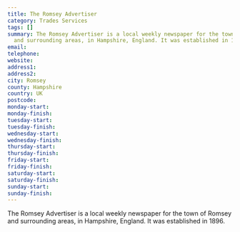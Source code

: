 ```yaml
---
title: The Romsey Advertiser
category: Trades Services
tags: []
summary: The Romsey Advertiser is a local weekly newspaper for the town of Romsey
  and surrounding areas, in Hampshire, England. It was established in 1896.
email: 
telephone: 
website: 
address1: 
address2: 
city: Romsey
county: Hampshire
country: UK
postcode: 
monday-start: 
monday-finish: 
tuesday-start: 
tuesday-finish: 
wednesday-start: 
wednesday-finish: 
thursday-start: 
thursday-finish: 
friday-start: 
friday-finish: 
saturday-start: 
saturday-finish: 
sunday-start: 
sunday-finish: 
---
```

The Romsey Advertiser is a local weekly newspaper for the town of Romsey and surrounding areas, in Hampshire, England. It was established in 1896.

